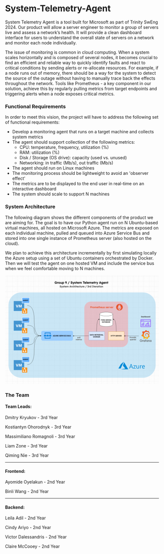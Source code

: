 # System-Telemetry-Agent

System Telemetry Agent is a tool built for Microsoft as part of Trinity SwEng 2024. Our product will allow a server engineer to monitor a group of servers live and assess a network’s health. It will provide a clean dashboard interface for users to understand the overall state of servers on a network and monitor each node individually. 

The issue of monitoring is common in cloud computing. When a system scales horizontally and is composed of several nodes, it becomes crucial to find an efficient and reliable way to quickly identify faults and react to critical conditions by sending alerts or re-allocate resources. For example, if a node runs out of memory, there should be a way for the system to detect the source of the outage without having to manually trace back the effects throughout the network. Tools like Prometheus - a key component in our solution, achieve this by regularly pulling metrics from target endpoints and triggering alerts when a node exposes critical metrics. 

### Functional Requirements

In order to meet this vision, the project will have to address the following set of functional requirements:

* Develop a monitoring agent that runs on a target machine and collects system metrics
* The agent should support collection of the following metrics:
    * CPU: temperature, frequency, utilization (%)
    * RAM: utilization (%)
    * Disk / Storage (OS drive): capacity (used vs. unused)
    * Networking: in traffic (Mb/s), out traffic (Mb/s)
* The agent should run on Linux machines
* The monitoring process should be lightweight to avoid an 'observer effect'
* The metrics are to be displayed to the end user in real-time on an interactive dashboard
* The system should scale to support N machines

### System Architecture

The following diagram shows the different components of the product we are aiming for. The goal is to have our Python agent run on N Ubuntu-based virtual machines, all hosted on Microsoft Azure. The metrics are exposed on each individual machine, pulled and queued into Azure Service Bus and stored into one single instance of Prometheus server (also hosted on the cloud).

We plan to achieve this architecture incrementally by first simulating locally the Azure setup using a set of Ubuntu containers orchestrated by Docker. Then we will test the agent on one hosted VM and include the service bus when we feel comfortable moving to N machines.


![Image](docs/system-telemetry-agent_diagram-3rd-iteration.png)


### The Team

#### Team Leads:

Dmitry Kryukov - 3rd Year 

Kostiantyn Ohorodnyk - 3rd Year

Massimiliano Romagnoli - 3rd Year

Liam Zone - 3rd Year

Qiming Nie - 3rd Year

---
#### Frontend:

Ayomide Oyelakun - 2nd Year

Binli Wang - 2nd Year

---
#### Backend:

Leila Adil - 2nd Year

Cindy Ariyo - 2nd Year

Victor Dalessandris - 2nd Year

Claire McCooey - 2nd Year
